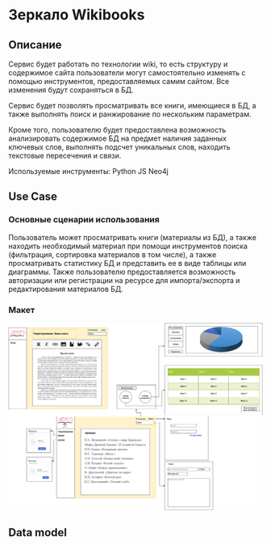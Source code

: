 # Зеркало Wikibooks
## Описание 
Сервис будет работать по технологии wiki, то есть структуру и содержимое сайта пользователи могут самостоятельно изменять с помощью инструментов, предоставляемых самим сайтом. Все изменения будут сохраняться в БД.

Сервис будет позволять просматривать все книги, имеющиеся в БД, а также выполнять поиск и ранжирование по нескольким параметрам.

Кроме того, пользователю будет предоставлена возможность анализировать содержимое БД на предмет наличия заданных ключевых слов, выполнять подсчет уникальных слов, находить текстовые пересечения и связи.

Используемые инструменты:
Python
JS
Neo4j

## Use Case
### Основные сценарии использования
Пользователь может просматривать книги (материалы из БД), а также находить необходимый материал при помощи инструментов поиска (фильтрация, сортировка материалов в том числе), а также просматривать статистику БД и представить ее в виде таблицы или диаграммы.
Также пользователю предоставляется возможность авторизации или регистрации на ресурсе для импорта/экспорта и редактирования материалов БД.
### Макет
![alt text](https://github.com/moevm/nosql2h21-wikibooks/blob/main/UI%20demo.png)
## Data model

